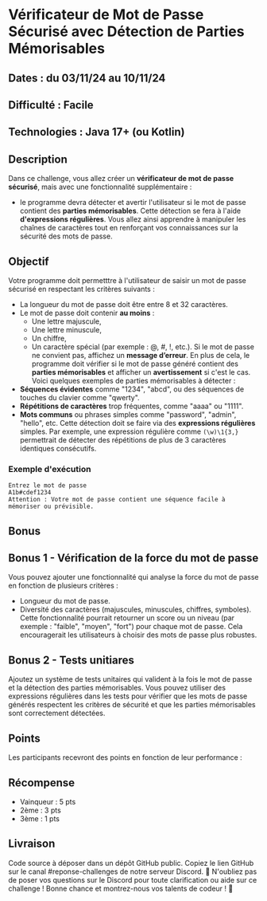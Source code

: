 # Vérificateur de Mot de Passe Sécurisé avec Détection de Parties Mémorisables

## Dates : du 03/11/24 au 10/11/24
## Difficulté : Facile
## Technologies : Java 17+ (ou Kotlin)
## Description
Dans ce challenge, vous allez créer un **vérificateur de mot de passe sécurisé**, mais avec une fonctionnalité supplémentaire : 
- le programme devra détecter et avertir l'utilisateur si le mot de passe contient des **parties mémorisables**. 
Cette détection se fera à l'aide **d'expressions régulières**. Vous allez ainsi apprendre à manipuler les chaînes de caractères tout en renforçant vos connaissances sur la sécurité des mots de passe.
## Objectif
Votre programme doit permetttre à l'utilisateur de saisir un mot de passe sécurisé en respectant les critères suivants :
- La longueur du mot de passe doit être entre 8 et 32 caractères.
- Le mot de passe doit contenir **au moins** :
    - Une lettre majuscule,
    - Une lettre minuscule,
    - Un chiffre,
    - Un caractère spécial (par exemple : @, #, !, etc.).
Si le mot de passe ne convient pas, affichez un **message d’erreur**.
En plus de cela, le programme doit vérifier si le mot de passe généré contient des **parties mémorisables** et afficher un **avertissement** si c'est le cas. 
Voici quelques exemples de parties mémorisables à détecter :
- **Séquences évidentes** comme "1234", "abcd", ou des séquences de touches du clavier comme "qwerty".
- **Répétitions de caractères** trop fréquentes, comme "aaaa" ou "1111".
- **Mots communs** ou phrases simples comme "password", "admin", "hello", etc.
Cette détection doit se faire via des **expressions régulières** simples. Par exemple, une expression régulière comme `(\w)\1{3,}` permettrait de détecter des répétitions de plus de 3 caractères identiques consécutifs.
### Exemple d'exécution
```dos
Entrez le mot de passe  
A1b#cdef1234  
Attention : Votre mot de passe contient une séquence facile à mémoriser ou prévisible.
```

## Bonus

## Bonus 1 - Vérification de la force du mot de passe
Vous pouvez ajouter une fonctionnalité qui analyse la force du mot de passe en fonction de plusieurs critères :
- Longueur du mot de passe.
- Diversité des caractères (majuscules, minuscules, chiffres, symboles).
Cette fonctionnalité pourrait retourner un score ou un niveau (par exemple : "faible", "moyen", "fort") pour chaque mot de passe. Cela encouragerait les utilisateurs à choisir des mots de passe plus robustes.

## Bonus 2 - Tests unitiares
 Ajoutez un système de tests unitaires qui valident à la fois le mot de passe et la détection des parties mémorisables. Vous pouvez utiliser des expressions régulières dans les tests pour vérifier que les mots de passe générés respectent les critères de sécurité et que les parties mémorisables sont correctement détectées. 

## Points
Les participants recevront des points en fonction de leur performance :
## Récompense
- Vainqueur : 5 pts
- 2ème : 3 pts
- 3ème : 1 pts
## Livraison
Code source à déposer dans un dépôt GitHub public.
Copiez le lien GitHub sur le canal #reponse-challenges de notre serveur Discord.
💬 N'oubliez pas de poser vos questions sur le Discord pour toute clarification ou aide sur ce challenge ! Bonne chance et montrez-nous vos talents de codeur ! 🎉
